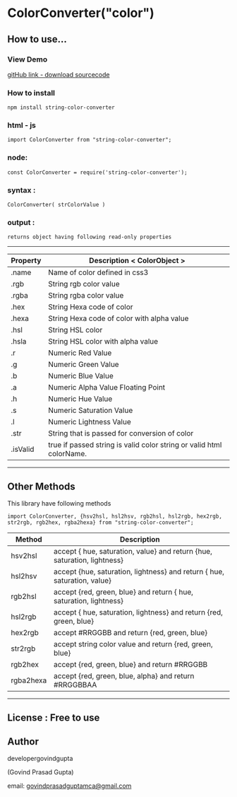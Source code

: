 # ColorConverter("color")

## How to use...

### View Demo

[gitHub link - download sourcecode](https://github.com/developergovindgupta/string-color-converter)

### How to install
    npm install string-color-converter

### html - js

    import ColorConverter from "string-color-converter";

### node:

    const ColorConverter = require('string-color-converter');
    
### syntax : 

    ColorConverter( strColorValue )


### output : 

    returns object having following read-only properties

<hr/>

| Property|	Description &lt; ColorObject &gt;|
|--|--|
|.name|	Name of color defined in css3|
|.rgb|	String rgb color value|
|.rgba|	String rgba color value|
|.hex|	String Hexa code of color|
|.hexa|	String Hexa code of color with alpha value|
|.hsl|	String HSL color|
|.hsla|	String HSL color with alpha value|
|.r|	Numeric Red Value|
|.g|	Numeric Green Value|
|.b|	Numeric Blue Value|
|.a|	Numeric Alpha Value Floating Point|
|.h|	Numeric Hue Value|
|.s|	Numeric Saturation Value|
|.l|	Numeric Lightness Value|
|.str|	String that is passed for conversion of color|
|.isValid|true if passed string is valid color string or valid html colorName.|

<hr/>

## Other Methods
This library have following methods 
    
    import ColorConverter, {hsv2hsl, hsl2hsv, rgb2hsl, hsl2rgb, hex2rgb, str2rgb, rgb2hex, rgba2hexa} from "string-color-converter";

|Method|Description|
|--|--|
|hsv2hsl|accept { hue, saturation, value} and return {hue, saturation, lightness}|
|hsl2hsv|accept {hue, saturation, lightness} and return { hue, saturation, value}|
|rgb2hsl|accept {red, green, blue} and return { hue, saturation, lightness}|
|hsl2rgb|accept { hue, saturation, lightness} and return {red, green, blue}|
|hex2rgb|accept #RRGGBB and return {red, green, blue}|
|str2rgb|accept string color value and return {red, green, blue}|
|rgb2hex|accept {red, green, blue} and return #RRGGBB|
|rgba2hexa|accept {red, green, blue, alpha} and return #RRGGBBAA|

<hr/>

## License : Free to use

## Author 

developergovindgupta

(Govind Prasad Gupta)

email: govindprasadguptamca@gmail.com